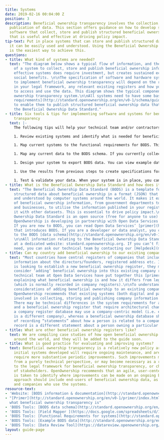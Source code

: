 ```yaml
---
title: Systems
date: 2019-02-16 00:04:00 Z
position: 3
description: Beneficial ownership transparency involves the collection, storage and
  publication of data. This section offers guidance on how to develop systems and
  software that collect, store and publish structured beneficial ownership information
  that is useful and effective at driving policy impact.
tip-text: Put in place systems that can store and publish structured data so that
  it can be easily used and understood. Using the Beneficial Ownership Data Standard
  is the easiest way to achieve this.
questions:
- title: What kind of systems are needed?
  text: "The diagram below shows a typical flow of information, and the key components
    of a system to collect, store and publish beneficial ownership information. Establishing
    effective systems does require investment, but creates sustained economic and
    social benefits. \n\nThe specification of software and hardware systems required
    to implement beneficial ownership transparency will depend on the requirements
    in your legal framework, any relevant existing registers and how you want people
    to access and use the data. This diagram shows the typical components of a beneficial
    ownership transparency system.\n\nAll systems need to have some basic [functional
    requirements](http://standard.openownership.org/en/v0-1/schema/guidance/functional-requirements.html)
    to enable them to publish structured beneficial ownership data that complies with
    the Beneficial Ownership Data Standard."
- title: Six tools & tips for implementing software and systems for beneficial ownership
    transparency
  text: |-
    The following tips will help your technical team and/or contractors to design, build and test systems and software to implement beneficial ownership transparency. For each tip, we provide practical tools that OpenOwnership has developed and tested with countries participating in our Pilot Program. Whilst systems design and development may be led by the technical team responsible for building the beneficial ownership register, OpenOwnership recommends that it is done with close participation of policy staff and other stakeholders involved in implementing beneficial ownership transparency.

    1. Review existing systems and identify what is needed for beneficial ownership transparency. This diagram illustrates the components of a typical beneficial ownership transparency system, and how they are connected.  You can use this to identify how your current systems relate to beneficial ownership, and what new or amended systems are required.

    1. Map current systems to the functional requirements for BODS. This will help you think through what changes are required to design a system for capturing beneficial ownership data.

    1. Map any current data to the BODS schema. If you currently collect some beneficial ownership data (which may or may not be public), map this to the fields in the BODS schema using our Field Mapper (when opening this link, click ‘make a copy’ to open the file). The Field Mapper flags where your data is different from the BODS schema, highlights fields that you are not currently collecting, and fields where additional measures such as in-line validation could be used to make the data more structured.

    1. Design your system to export BODS data. You can view example data in JSON format to understand what is required: At this stage, draw up a clear technical specification for your systems before commencing your technical build or amending existing systems. Use the example data to help you think through what beneficial ownership data might look like for different company types and what system specifications you will need in order to collect this information.

    1. Use the results from previous steps to create specifications for developing new or amended systems, and commission the necessary work.

    1. Test & validate your data. When your system is in place, you can test the data it outputs against the BODS schema using our Data Review Tool.
- title: What is the Beneficial Ownership Data Standard and how does it help?
  text: "The Beneficial Ownership Data Standard (BODS) is a template for publishing
    structured data about beneficial ownership in a format (JSON) that can be read
    and understood by computer systems around the world. It makes it easier for users
    of beneficial ownership information, from government departments to civil society
    and businesses, to utilise the information published in your register and link
    it with other datasets. This is essential to drive policy impact.\n\nThe Beneficial
    Ownership Data Standard is an open source (free for anyone to use) product that
    OpenOwnership is developing in partnership with Open Data Services Cooperative.
    If you are new to BODS, you can read Open Data Services’ [primer](http://standard.openownership.org/en/v0-1/primer/index.html)
    that introduces BODS. If you are a developer or data analyst, you can jump straight
    to the BODS [data schema](http://standard.openownership.org/en/v0-1/schema/index.html).
    \n\nAll information relating to the Beneficial Ownership Data Standard is available
    at a dedicated website: standard.openownership.org. If you can’t find what you
    need, you can ask our technical team by contacting our [Helpdesk](mailto:support@openownership.org)."
- title: Can my country add beneficial ownership to our existing company register?
  text: "Most countries have central registers of companies that include, for example,
    information about the directors/founders, registered address etc. If a country
    is looking to establish a new beneficial ownership register, they may therefore
    consider ‘adding’ beneficial ownership into this existing company register. Our
    technical team at Open Data Services have put together this [primer](http://standard.openownership.org/en/v0-1/primer/index.html)
    explaining what beneficial ownership is and how it differs from legal ownership
    (which is normally recorded in company registers).\n\nTo understand the technical
    considerations of adding beneficial ownership to an existing company register,
    OpenOwnership recommends that existing systems (both digital and paper) that are
    involved in collecting, storing and publishing company information should be mapped.
    There may be technical differences in the system requirements for a company register
    and a beneficial ownership register that require architectural changes. For example,
    a company register database may use a company-centric model (i.e. each record
    is a different company), whereas a beneficial ownership database should be capable
    of recording “statements” about how a person is related to a company (i.e. each
    record is a different statement about a person owning a particular company). \n"
- title: What are other beneficial ownership registers like?
  text: We are compiling case studies of how open beneficial ownership registers operate
    around the world, and they will be added to the guide soon.
- title: What is good practice for evaluating and improving systems?
  text: Beneficial ownership transparency is a relatively new policy area, and the
    initial systems developed will require ongoing maintenance, and are likely to
    require more substantive periodic improvements. Such improvements may be required
    from a purely technical perspective, or may become necessary as a result of changes
    to the legal framework for beneficial ownership transparency, or changing needs
    of stakeholders. OpenOwnership recommends that an agile, user-centered approach
    is taken to identify where improvements can be made on an ongoing basis. This
    approach should include end-users of beneficial ownership data, as well as staff
    and companies who use the systems.
resource-text:
- 'Website: [BODS information & documentation](http://standard.openownership.org/)'
- "[Primer](http://standard.openownership.org/en/v0-1/primer/index.html) outlining
  what beneficial ownership transparency is"
- 'BODS Tools: [BODS data schema](http://standard.openownership.org/en/v0-1/schema/index.html)'
- 'BODS Tools: [Field Mapper ](https://docs.google.com/spreadsheets/d/1Ps7CpO-bOQO3c0ytTqvnp8B2u2oxbk7-DchOgqpP_kQ/copy)'
- 'BODS Tools: [Functional Requirements for systems](http://standard.openownership.org/en/v0-1/schema/guidance/functional-requirements.html)'
- 'BODS Tools: [Example BODS data](http://standard.openownership.org/en/v0-1/examples/index.html)'
- 'BODS Tools: [Data Review Tool](https://datareview.openownership.org/)'
layout: guide-page
---
```


